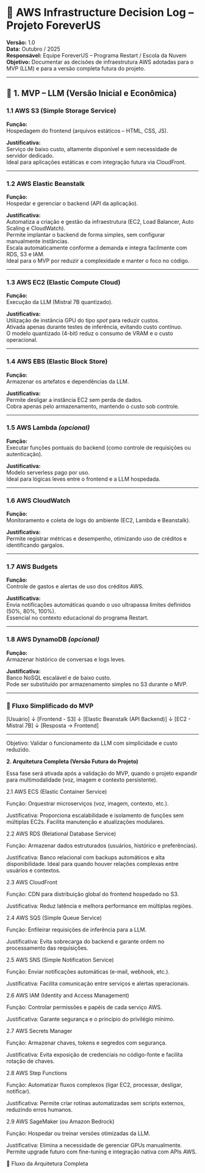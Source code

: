 # 🧠 AWS Infrastructure Decision Log – Projeto ForeverUS

**Versão:** 1.0  
**Data:** Outubro / 2025  
**Responsável:** Equipe ForeverUS – Programa Restart / Escola da Nuvem  
**Objetivo:** Documentar as decisões de infraestrutura AWS adotadas para o MVP (LLM) e para a versão completa futura do projeto.

---

## 🔹 1. MVP – LLM (Versão Inicial e Econômica)

### 1.1 AWS S3 (Simple Storage Service)
**Função:**  
Hospedagem do frontend (arquivos estáticos – HTML, CSS, JS).  

**Justificativa:**  
Serviço de baixo custo, altamente disponível e sem necessidade de servidor dedicado.  
Ideal para aplicações estáticas e com integração futura via CloudFront.

---

### 1.2 AWS Elastic Beanstalk
**Função:**  
Hospedar e gerenciar o backend (API da aplicação).  

**Justificativa:**  
Automatiza a criação e gestão da infraestrutura (EC2, Load Balancer, Auto Scaling e CloudWatch).  
Permite implantar o backend de forma simples, sem configurar manualmente instâncias.  
Escala automaticamente conforme a demanda e integra facilmente com RDS, S3 e IAM.  
Ideal para o MVP por reduzir a complexidade e manter o foco no código.

---

### 1.3 AWS EC2 (Elastic Compute Cloud)
**Função:**  
Execução da LLM (Mistral 7B quantizado).  

**Justificativa:**  
Utilização de instância GPU do tipo *spot* para reduzir custos.  
Ativada apenas durante testes de inferência, evitando custo contínuo.  
O modelo quantizado (4-bit) reduz o consumo de VRAM e o custo operacional.

---

### 1.4 AWS EBS (Elastic Block Store)
**Função:**  
Armazenar os artefatos e dependências da LLM.  

**Justificativa:**  
Permite desligar a instância EC2 sem perda de dados.  
Cobra apenas pelo armazenamento, mantendo o custo sob controle.

---

### 1.5 AWS Lambda *(opcional)*
**Função:**  
Executar funções pontuais do backend (como controle de requisições ou autenticação).  

**Justificativa:**  
Modelo serverless pago por uso.  
Ideal para lógicas leves entre o frontend e a LLM hospedada.

---

### 1.6 AWS CloudWatch
**Função:**  
Monitoramento e coleta de logs do ambiente (EC2, Lambda e Beanstalk).  

**Justificativa:**  
Permite registrar métricas e desempenho, otimizando uso de créditos e identificando gargalos.

---

### 1.7 AWS Budgets
**Função:**  
Controle de gastos e alertas de uso dos créditos AWS.  

**Justificativa:**  
Envia notificações automáticas quando o uso ultrapassa limites definidos (50%, 80%, 100%).  
Essencial no contexto educacional do programa Restart.

---

### 1.8 AWS DynamoDB *(opcional)*
**Função:**  
Armazenar histórico de conversas e logs leves.  

**Justificativa:**  
Banco NoSQL escalável e de baixo custo.  
Pode ser substituído por armazenamento simples no S3 durante o MVP.

---

### 🔸 Fluxo Simplificado do MVP

[Usuário]
   ↓
[Frontend - S3]
   ↓
[Elastic Beanstalk (API Backend)]
   ↓
[EC2 - Mistral 7B]
   ↓
[Resposta → Frontend]

---
Objetivo: Validar o funcionamento da LLM com simplicidade e custo reduzido.

**2. Arquitetura Completa (Versão Futura do Projeto)**

Essa fase será ativada após a validação do MVP, quando o projeto expandir para multimodalidade (voz, imagem e contexto persistente).

2.1 AWS ECS (Elastic Container Service)

Função:
Orquestrar microserviços (voz, imagem, contexto, etc.).

Justificativa:
Proporciona escalabilidade e isolamento de funções sem múltiplas EC2s.
Facilita manutenção e atualizações modulares.

2.2 AWS RDS (Relational Database Service)

Função:
Armazenar dados estruturados (usuários, histórico e preferências).

Justificativa:
Banco relacional com backups automáticos e alta disponibilidade.
Ideal para quando houver relações complexas entre usuários e contextos.

2.3 AWS CloudFront

Função:
CDN para distribuição global do frontend hospedado no S3.

Justificativa:
Reduz latência e melhora performance em múltiplas regiões.

2.4 AWS SQS (Simple Queue Service)

Função:
Enfileirar requisições de inferência para a LLM.

Justificativa:
Evita sobrecarga do backend e garante ordem no processamento das requisições.

2.5 AWS SNS (Simple Notification Service)

Função:
Enviar notificações automáticas (e-mail, webhook, etc.).

Justificativa:
Facilita comunicação entre serviços e alertas operacionais.

2.6 AWS IAM (Identity and Access Management)

Função:
Controlar permissões e papéis de cada serviço AWS.

Justificativa:
Garante segurança e o princípio do privilégio mínimo.

2.7 AWS Secrets Manager

Função:
Armazenar chaves, tokens e segredos com segurança.

Justificativa:
Evita exposição de credenciais no código-fonte e facilita rotação de chaves.

2.8 AWS Step Functions

Função:
Automatizar fluxos complexos (ligar EC2, processar, desligar, notificar).

Justificativa:
Permite criar rotinas automatizadas sem scripts externos, reduzindo erros humanos.

2.9 AWS SageMaker (ou Amazon Bedrock)

Função:
Hospedar ou treinar versões otimizadas da LLM.

Justificativa:
Elimina a necessidade de gerenciar GPUs manualmente.
Permite upgrade futuro com fine-tuning e integração nativa com APIs AWS.

🔸 Fluxo da Arquitetura Completa
